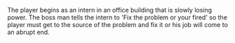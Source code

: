 The player begins as an intern in an office building that is slowly losing power. The boss man tells the intern to 'Fix the problem or your fired' so the player must get to the source of the problem and fix it or his job will come to an abrupt end.